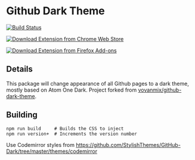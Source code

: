 # Github Dark Theme

[![Build Status](https://travis-ci.org/poychang/github-dark-theme.svg?branch=master)](https://travis-ci.org/poychang/github-dark-theme)

[![Download Extension from Chrome Web Store](https://i.imgur.com/yF81YSi.png)](https://chrome.google.com/webstore/detail/github-dark-theme/odkdlljoangmamjilkamahebpkgpeacp)

[![Download Extension from Firefox Add-ons](https://i.imgur.com/1ONs3pz.jpg)](https://addons.mozilla.org/addon/github-dark-theme/)

## Details

This package will change appearance of all Github pages to a dark theme, mostly based on Atom One Dark.  Project forked from [vovanmix/github-dark-theme](https://github.com/vovanmix/github-dark-theme).

## Building

```
npm run build     # Builds the CSS to inject
npm run version+  # Increments the version number
```



Use Codemirror styles from https://github.com/StylishThemes/GitHub-Dark/tree/master/themes/codemirror